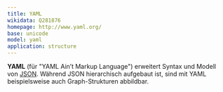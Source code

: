 ```yaml
---
title: YAML
wikidata: Q281876
homepage: http://www.yaml.org/
base: unicode
model: yaml
application: structure
---
```


**YAML** (für "YAML Ain’t Markup Language") erweitert Syntax und Modell von
[JSON](json). Während JSON hierarchisch aufgebaut ist, sind mit YAML
beispielsweise auch Graph-Strukturen abbildbar.

